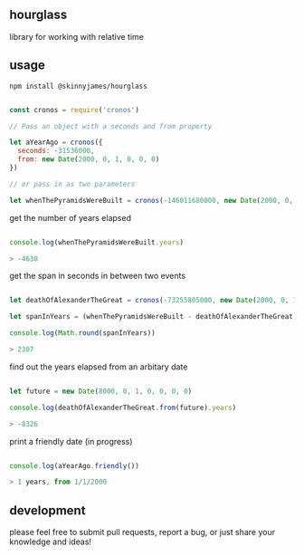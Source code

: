 ## hourglass

library for working with relative time

## usage

```
npm install @skinnyjames/hourglass

```

```javascript 

const cronos = require('cronos')

// Pass an object with a seconds and from property

let aYearAgo = cronos({
  seconds: -31536000,
  from: new Date(2000, 0, 1, 0, 0, 0)
})

// or pass in as two parameters

let whenThePyramidsWereBuilt = cronos(-146011680000, new Date(2000, 0, 1, 0, 0, 0, 0))

```

get the number of years elapsed

```javascript

console.log(whenThePyramidsWereBuilt.years)

> -4630

```

get the span in seconds in between two events

```javascript

let deathOfAlexanderTheGreat = cronos(-73255805000, new Date(2000, 0, 1, 0, 0, 0, 0))

let spanInYears = (whenThePyramidsWereBuilt - deathOfAlexanderTheGreat) / 31536000

console.log(Math.round(spanInYears))

> 2307

```

find out the years elapsed from an arbitary date

```javascript

let future = new Date(8000, 0, 1, 0, 0, 0, 0)

console.log(deathOfAlexanderTheGreat.from(future).years)

> -8326

```

print a friendly date (in progress)


```javascript

console.log(aYearAgo.friendly())

> 1 years, from 1/1/2000

```

## development

please feel free to submit pull requests, report a bug, or just share your knowledge and ideas!

